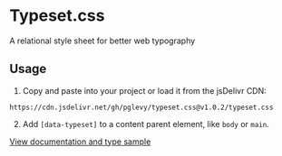 # Typeset.css

A relational style sheet for better web typography

## Usage

1. Copy and paste into your project or load it from the jsDelivr CDN:
```
https://cdn.jsdelivr.net/gh/pglevy/typeset.css@v1.0.2/typeset.css
```
2. Add `[data-typeset]` to a content parent element, like `body` or `main`.

[View documentation and type sample](https://pglevy.github.io/typeset.css/)